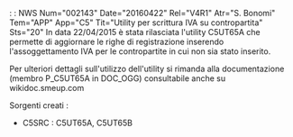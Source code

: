  :  : NWS Num="002143" Date="20160422" Rel="V4R1" Atr="S. Bonomi" Tem="APP" App="C5" Tit="Utility per scrittura IVA su contropartita" Sts="20"
In data 22/04/2015 è stata rilasciata l'utility C5UT65A che permette di aggiornare le righe di registrazione inserendo l'assoggettamento IVA per le contropartite in cui non sia stato inserito.

Per ulteriori dettagli sull'utilizzo dell'utility si rimanda alla documentazione (membro P_C5UT65A in DOC_OGG) consultabile anche su wikidoc.smeup.com

Sorgenti creati : 
* C5SRC :  C5UT65A, C5UT65B
